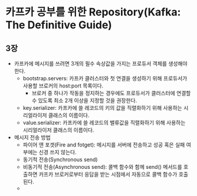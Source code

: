 # 카프카 공부를 위한 Repository(Kafka: The Definitive Guide)

## 3장

- 카프카에 메시지를 쓰려면 3개의 필수 속상값을 가지는 프로듀서 객체를 생성해야한다.
  - bootstrap.servers: 카프카 클러스터와 첫 연결을 생성하기 위해 프로듀서가 사용할 브로커의 host:port 목록이다.
    - 브로커 중 하나가 작동을 정지하는 경우에도 프로듀서가 클러스터에 연결할 수 있도록 최소 2개 이상을 지정할 것을 권장한다. 
  - key.serializer: 카프카에 쓸 레코드의 키의 값을 직렬화하기 위해 사용하는 시리얼라이저 클래스의 이름이다.
  - value.serializer: 카프카에 쓸 레코드의 밸류값을 직렬화하기 위해 사용하는 시리얼라이저 클래스의 이름이다.
- 메시지 전송 방법
  - 파이어 앤 포겟(Fire and fotget): 메시지를 서버에 전송하고 성공 혹은 실패 여부에는 신경 쓰지 않는다. 
  - 동기적 전송(Synchronous send)
  - 비동기적 전송(Asynchronous send): 콜백 함수와 함께 send() 메서드를 호출하면 카프카 브로커로부터 응답을 받는 시점에서 자동으로 콜백 함수가 호출된다.
  - 


